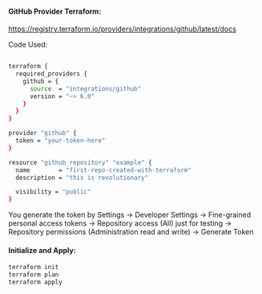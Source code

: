 #### GitHub Provider Terraform:

https://registry.terraform.io/providers/integrations/github/latest/docs

Code Used:

```sh

terraform {
  required_providers {
    github = {
      source  = "integrations/github"
      version = "~> 6.0"
    }
  }
}

provider "github" {
  token = "your-token-here"
}

resource "github_repository" "example" {
  name        = "first-repo-created-with-terraform"
  description = "this is revolutionary"

  visibility = "public"
}
```
You generate the token by Settings -> Developer Settings -> Fine-grained personal access tokens -> Repository access (All) just for testing ->
Repository permissions (Administration read and write) -> Generate Token

#### Initialize and Apply:
```sh
terraform init
terraform plan
terraform apply
```
